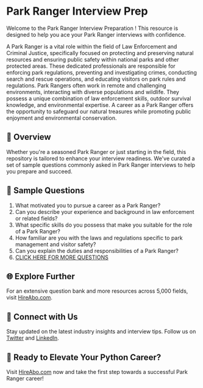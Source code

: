 # Park Ranger Interview Prep

Welcome to the Park Ranger Interview Preparation ! This resource is designed to help you ace your Park Ranger interviews with confidence.

A Park Ranger is a vital role within the field of Law Enforcement and Criminal Justice, specifically focused on protecting and preserving natural resources and ensuring public safety within national parks and other protected areas. These dedicated professionals are responsible for enforcing park regulations, preventing and investigating crimes, conducting search and rescue operations, and educating visitors on park rules and regulations. Park Rangers often work in remote and challenging environments, interacting with diverse populations and wildlife. They possess a unique combination of law enforcement skills, outdoor survival knowledge, and environmental expertise. A career as a Park Ranger offers the opportunity to safeguard our natural treasures while promoting public enjoyment and environmental conservation.

## 🚀 Overview

Whether you're a seasoned Park Ranger or just starting in the field, this repository is tailored to enhance your interview readiness. We've curated a set of sample questions commonly asked in Park Ranger interviews to help you prepare and succeed.

## 📝 Sample Questions

1. What motivated you to pursue a career as a Park Ranger?
2. Can you describe your experience and background in law enforcement or related fields?
3. What specific skills do you possess that make you suitable for the role of a Park Ranger?
4. How familiar are you with the laws and regulations specific to park management and visitor safety?
5. Can you explain the duties and responsibilities of a Park Ranger?
6. [CLICK HERE FOR MORE QUESTIONS](https://hireabo.com/job/9_3_8/Park%20Ranger)

## 🌐 Explore Further

For an extensive question bank and more resources across 5,000 fields, visit [HireAbo.com](https://www.hireabo.com).

## 📱 Connect with Us

Stay updated on the latest industry insights and interview tips. Follow us on [Twitter](https://twitter.com/hireabo) and [LinkedIn](https://www.linkedin.com/in/hire-abo-3609972a8/).

## 🚀 Ready to Elevate Your Python Career?

Visit [HireAbo.com](https://www.hireabo.com) now and take the first step towards a successful Park Ranger career!
